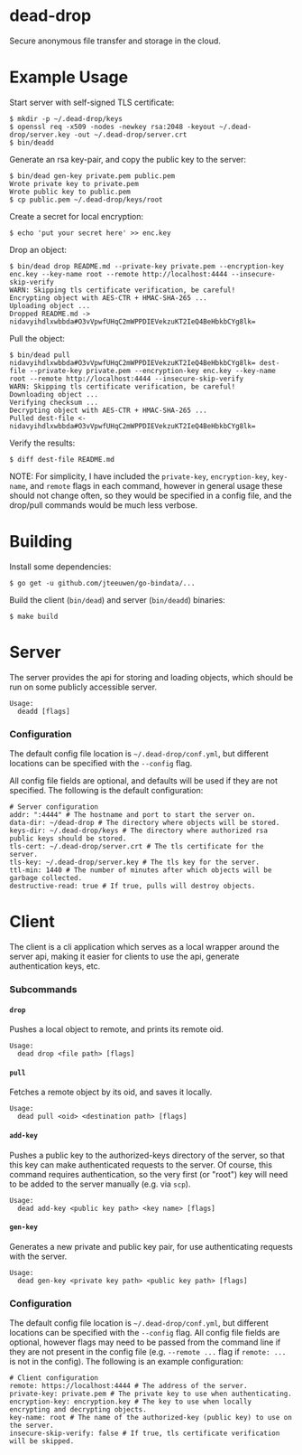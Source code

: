 # dead-drop
Secure anonymous file transfer and storage in the cloud.

# Example Usage
Start server with self-signed TLS certificate:
```
$ mkdir -p ~/.dead-drop/keys
$ openssl req -x509 -nodes -newkey rsa:2048 -keyout ~/.dead-drop/server.key -out ~/.dead-drop/server.crt
$ bin/deadd
```
Generate an rsa key-pair, and copy the public key to the server:
```
$ bin/dead gen-key private.pem public.pem
Wrote private key to private.pem
Wrote public key to public.pem
$ cp public.pem ~/.dead-drop/keys/root
```
Create a secret for local encryption:
```
$ echo 'put your secret here' >> enc.key
```
Drop an object:
```
$ bin/dead drop README.md --private-key private.pem --encryption-key enc.key --key-name root --remote http://localhost:4444 --insecure-skip-verify
WARN: Skipping tls certificate verification, be careful!
Encrypting object with AES-CTR + HMAC-SHA-265 ...
Uploading object ...
Dropped README.md -> nidavyihdlxwbbda#O3vVpwfUHqC2mWPPDIEVekzuKT2IeQ4BeHbkbCYg8lk=
```
Pull the object:
```
$ bin/dead pull nidavyihdlxwbbda#O3vVpwfUHqC2mWPPDIEVekzuKT2IeQ4BeHbkbCYg8lk= dest-file --private-key private.pem --encryption-key enc.key --key-name root --remote http://localhost:4444 --insecure-skip-verify
WARN: Skipping tls certificate verification, be careful!
Downloading object ...
Verifying checksum ...
Decrypting object with AES-CTR + HMAC-SHA-265 ...
Pulled dest-file <- nidavyihdlxwbbda#O3vVpwfUHqC2mWPPDIEVekzuKT2IeQ4BeHbkbCYg8lk=
```
Verify the results:
```
$ diff dest-file README.md
```
NOTE: For simplicity, I have included the `private-key`, `encryption-key`, `key-name`, and `remote` flags in each command, however in general usage these should not change often, so they would be specified in a config file, and the drop/pull commands would be much less verbose.

# Building
Install some dependencies:
```
$ go get -u github.com/jteeuwen/go-bindata/...
```

Build the client (`bin/dead`) and server (`bin/deadd`) binaries:
```
$ make build
```

# Server
The server provides the api for storing and loading objects, which should be run on some publicly accessible server.
```
Usage:
  deadd [flags]
```
### Configuration
The default config file location is `~/.dead-drop/conf.yml`, but different locations can be specified with the `--config` flag.

All config file fields are optional, and defaults will be used if they are not specified.
The following is the default configuration:
```
# Server configuration
addr: ":4444" # The hostname and port to start the server on.
data-dir: ~/dead-drop # The directory where objects will be stored.
keys-dir: ~/.dead-drop/keys # The directory where authorized rsa public keys should be stored.
tls-cert: ~/.dead-drop/server.crt # The tls certificate for the server.
tls-key: ~/.dead-drop/server.key # The tls key for the server.
ttl-min: 1440 # The number of minutes after which objects will be garbage collected.
destructive-read: true # If true, pulls will destroy objects.
```

# Client
The client is a cli application which serves as a local wrapper around the server api, making it easier for clients to use the api, generate authentication keys, etc.
### Subcommands
#### `drop`
Pushes a local object to remote, and prints its remote oid.
```
Usage:
  dead drop <file path> [flags]
```
#### `pull`
Fetches a remote object by its oid, and saves it locally.
```
Usage:
  dead pull <oid> <destination path> [flags]
```
#### `add-key`
Pushes a public key to the authorized-keys directory of the server, so that this key can make authenticated requests to the server.
Of course, this command requires authentication, so the very first (or "root") key will need to be added to the server manually (e.g. via `scp`).
```
Usage:
  dead add-key <public key path> <key name> [flags]
```
#### `gen-key`
Generates a new private and public key pair, for use authenticating requests with the server.
```
Usage:
  dead gen-key <private key path> <public key path> [flags]
```
### Configuration
The default config file location is `~/.dead-drop/conf.yml`, but different locations can be specified with the `--config` flag.
All config file fields are optional, however flags may need to be passed from the command line if they are not present in the config file (e.g. `--remote ...` flag if `remote: ...` is not in the config).
The following is an example configuration:
```
# Client configuration
remote: https://localhost:4444 # The address of the server.
private-key: private.pem # The private key to use when authenticating.
encryption-key: encryption.key # The key to use when locally encrypting and decrypting objects.
key-name: root # The name of the authorized-key (public key) to use on the server.
insecure-skip-verify: false # If true, tls certificate verification will be skipped.
```

